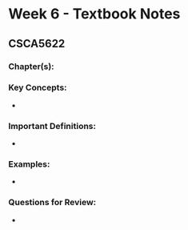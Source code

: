 # Week 6 - Textbook Notes

## CSCA5622

### Chapter(s): 

### Key Concepts:
- 

### Important Definitions:
- 

### Examples:
- 

### Questions for Review:
- 
